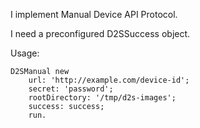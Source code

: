 I implement Manual Device API Protocol.

I need a preconfigured D2SSuccess object.

Usage:

	D2SManual new
		url: 'http://example.com/device-id';
		secret: 'password';
		rootDirectory: '/tmp/d2s-images';
		success: success;
		run.
